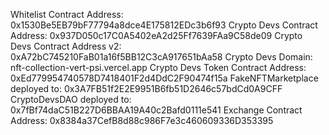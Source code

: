 Whitelist Contract Address: 0x1530Be5EB79bF77794a8dce4E175812EDc3b6f93
Crypto Devs Contract Address: 0x937D050c17C0A5402eA2d25Ff7639FAa9C58de09
Crypto Devs Contract Address v2: 0xA72bC745210FaB01a16f5BB12C3cA917651bAa58
Crypto Devs Domain: nft-collection-vert-psi.vercel.app
Crypto Devs Token Contract Address: 0xEd779954740578D7418401F2d4DdC2F90474f15a
FakeNFTMarketplace deployed to:  0x3A7FB51f2E2E9951B6fb51D2646c57bdCd0A9CFF
CryptoDevsDAO deployed to:  0x7fBf74daC51B227D6BBAA19A40c2Bafd0111e541
Exchange Contract Address: 0x8384a37CefB8d88c986F7e3c460609336D353395

